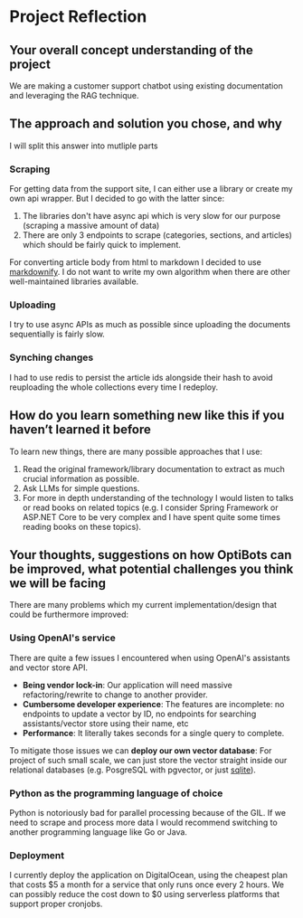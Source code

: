 # Project Reflection

## Your overall concept understanding of the project

We are making a customer support chatbot using existing documentation and leveraging the RAG technique.

## The approach and solution you chose, and why

I will split this answer into mutliple parts

### Scraping

For getting data from the support site, I can either use a library or create my own api wrapper. But I decided to go with the latter since:
1. The libraries don't have async api which is very slow for our purpose (scraping a massive amount of data)
2. There are only 3 endpoints to scrape (categories, sections, and articles) which should be fairly quick to implement.

For converting article body from html to markdown I decided to use [markdownify](https://github.com/matthewwithanm/python-markdownify). I do not want to write my own algorithm when there are other well-maintained libraries available.

### Uploading

I try to use async APIs as much as possible since uploading the documents sequentially is fairly slow.

### Synching changes

I had to use redis to persist the article ids alongside their hash to avoid reuploading the whole collections every time I redeploy.


## How do you learn something new like this if you haven’t learned it before

To learn new things, there are many possible approaches that I use:

1. Read the original framework/library documentation to extract as much crucial information as possible.
2. Ask LLMs for simple questions.
3. For more in depth understanding of the technology I would listen to talks or read books on related topics (e.g. I consider Spring Framework or ASP.NET Core to be very complex and I have spent quite some times reading books on these topics).

## Your thoughts, suggestions on how OptiBots can be improved, what potential challenges you think we will be facing

There are many problems which my current implementation/design that could be furthermore improved:

### Using OpenAI's service

There are quite a few issues I encountered when using OpenAI's assistants and vector store API.
- **Being vendor lock-in**: Our application will need massive refactoring/rewrite to change to another provider.
- **Cumbersome developer experience**: The features are incomplete: no endpoints to update a vector by ID, no endpoints for searching assistants/vector store using their name, etc
- **Performance**: It literally takes seconds for a single query to complete.

To mitigate those issues we can **deploy our own vector database**: For project of such small scale, we can just store the vector straight inside our relational databases (e.g. PosgreSQL with pgvector, or just [sqlite](https://turso.tech/vector)).

### Python as the programming language of choice

Python is notoriously bad for parallel processing because of the GIL. If we need to scrape and process more data I would recommend switching to another programming language like Go or Java.

### Deployment

I currently deploy the application on DigitalOcean, using the cheapest plan that costs $5 a month for a service that only runs once every 2 hours. 
We can possibly reduce the cost down to $0 using serverless platforms that support proper cronjobs.
